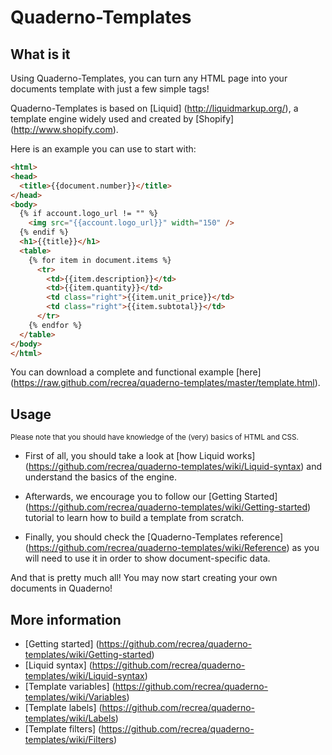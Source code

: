 # Quaderno-Templates
## What is it
Using Quaderno-Templates, you can turn any HTML page into your documents template with just a few simple tags!

Quaderno-Templates is based on [Liquid] (http://liquidmarkup.org/), a template engine widely used and created by [Shopify] (http://www.shopify.com).

Here is an example you can use to start with:
```html
<html>
<head>  
  <title>{{document.number}}</title>  
</head>
<body>
  {% if account.logo_url != "" %}
    <img src="{{account.logo_url}}" width="150" />
  {% endif %}
  <h1>{{title}}</h1>
  <table>
    {% for item in document.items %}
      <tr>
        <td>{{item.description}}</td>
        <td>{{item.quantity}}</td>
        <td class="right">{{item.unit_price}}</td>
        <td class="right">{{item.subtotal}}</td>
      </tr>
    {% endfor %}
  </table>
</body>
</html>
```
You can download a complete and functional example [here] (https://raw.github.com/recrea/quaderno-templates/master/template.html).

## Usage
<sub>Please note that you should have knowledge of the (very) basics of HTML and CSS.</sub>
* First of all, you should take a look at [how Liquid works] (https://github.com/recrea/quaderno-templates/wiki/Liquid-syntax) and understand the basics of the engine.
 
* Afterwards, we encourage you to follow our [Getting Started] (https://github.com/recrea/quaderno-templates/wiki/Getting-started) tutorial to learn how to build a template from scratch.

* Finally, you should check the [Quaderno-Templates reference] (https://github.com/recrea/quaderno-templates/wiki/Reference) as you will need to use it in order to show document-specific data.

And that is pretty much all! You may now start creating your own documents in Quaderno!

## More information
* [Getting started] (https://github.com/recrea/quaderno-templates/wiki/Getting-started)
* [Liquid syntax] (https://github.com/recrea/quaderno-templates/wiki/Liquid-syntax)
* [Template variables] (https://github.com/recrea/quaderno-templates/wiki/Variables)
* [Template labels] (https://github.com/recrea/quaderno-templates/wiki/Labels)
* [Template filters] (https://github.com/recrea/quaderno-templates/wiki/Filters)

